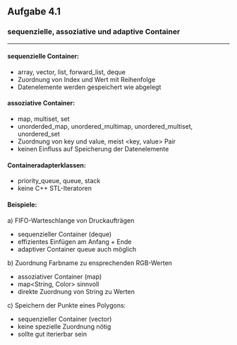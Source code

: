 ## Aufgabe 4.1

### sequenzielle, assoziative und adaptive Container

----------------------------------------------------------

#### sequenzielle Container:
- array, vector, list, forward_list, deque
- Zuordnung von Index und Wert mit Reihenfolge
- Datenelemente werden gespeichert wie abgelegt

#### assoziative Container:
- map, multiset, set
- unorderded_map, unordered_multimap, unordered_multiset, unordered_set
- Zuordnung von key und value, meist <key, value> Pair
- keinen Einfluss auf Speicherung der Datenelemente

#### Containeradapterklassen:
- priority_queue, queue, stack
- keine C++ STL-Iteratoren

#### Beispiele:
a) FIFO-Warteschlange von Druckaufträgen
- sequenzieller Container (deque)
- effizientes Einfügen am Anfang + Ende
- adaptiver Container queue auch möglich

b) Zuordnung Farbname zu ensprechenden RGB-Werten
- assoziativer Container (map)
- map<String, Color> sinnvoll
- direkte Zuordnung von String zu Werten

c) Speichern der Punkte eines Polygons:
- sequenzieller Container (vector)
- keine spezielle Zuordnung nötig
- sollte gut iterierbar sein

